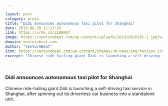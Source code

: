```yaml
---

layout: post
category: press
title: "Didi announces autonomous taxi pilot for Shanghai"
date: 2019-08-30 11:21:25
link: https://vrhk.co/2L8RRbf
image: https://venturebeat.com/wp-content/uploads/2019/08/Didi-1.jpg?w=1200&strip=all
domain: venturebeat.com
author: "VentureBeat"
icon: https://venturebeat.com/wp-content/themes/vb-news/img/favicon.ico
excerpt: "Chinese ride-hailing giant Didi is launching a self-driving taxi service in Shanghai, after spinning out its driverless car business into a standalone unit."

---
```


### Didi announces autonomous taxi pilot for Shanghai

Chinese ride-hailing giant Didi is launching a self-driving taxi service in Shanghai, after spinning out its driverless car business into a standalone unit.